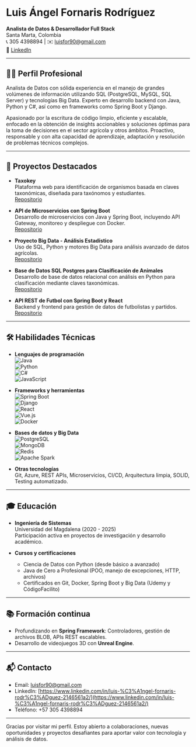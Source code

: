 # Luis Ángel Fornaris Rodríguez  
**Analista de Datos & Desarrollador Full Stack**  
Santa Marta, Colombia  
📞 305 4398894 | ✉️ [luisfor90@gmail.com](mailto:luisfor90@gmail.com)  
🔗 [LinkedIn](https://www.linkedin.com/in/luis-%C3%A1ngel-fornaris-rodr%C3%ADguez-2146561a2/)

---

## 👨‍💻 Perfil Profesional

Analista de Datos con sólida experiencia en el manejo de grandes volúmenes de información utilizando SQL (PostgreSQL, MySQL, SQL Server) y tecnologías Big Data. Experto en desarrollo backend con Java, Python y C#, así como en frameworks como Spring Boot y Django.

Apasionado por la escritura de código limpio, eficiente y escalable, enfocado en la obtención de insights accionables y soluciones óptimas para la toma de decisiones en el sector agrícola y otros ámbitos. Proactivo, responsable y con alta capacidad de aprendizaje, adaptación y resolución de problemas técnicos complejos.

---

## 🚀 Proyectos Destacados

- **Taxokey**  
  Plataforma web para identificación de organismos basada en claves taxonómicas, diseñada para taxónomos y estudiantes.  
  [Repositorio](https://github.com/Luis-For/MorphoKey-ui-backend)

- **API de Microservicios con Spring Boot**  
  Desarrollo de microservicios con Java y Spring Boot, incluyendo API Gateway, monitoreo y despliegue con Docker.  
  [Repositorio](https://gitfront.io/r/Luis-For/qd7ZDe3eLEbD/microservicios-spring/)

- **Proyecto Big Data - Análisis Estadístico**  
  Uso de SQL, Python y motores Big Data para análisis avanzado de datos agrícolas.  
  [Repositorio](https://github.com/Luis-For/BigDatatTest)

- **Base de Datos SQL Postgres para Clasificación de Animales**  
  Desarrollo de base de datos relacional con análisis en Python para clasificación mediante claves taxonómicas.  
  [Repositorio](https://github.com/Luis-For/DataBaseFootball)

- **API REST de Futbol con Spring Boot y React**  
  Backend y frontend para gestión de datos de futbolistas y partidos.  
  [Repositorio](https://github.com/Luis-For/Api-futbol)

---

## 🛠️ Habilidades Técnicas

- **Lenguajes de programación**  
  ![Java](https://img.shields.io/badge/Java-007396?style=flat-square&logo=java&logoColor=white)  
  ![Python](https://img.shields.io/badge/Python-3776AB?style=flat-square&logo=python&logoColor=white)  
  ![C#](https://img.shields.io/badge/C%23-239120?style=flat-square&logo=c-sharp&logoColor=white)  
  ![JavaScript](https://img.shields.io/badge/JavaScript-F7DF1E?style=flat-square&logo=javascript&logoColor=black)

- **Frameworks y herramientas**  
  ![Spring Boot](https://img.shields.io/badge/SpringBoot-6DB33F?style=flat-square&logo=springboot&logoColor=white)  
  ![Django](https://img.shields.io/badge/Django-092E20?style=flat-square&logo=django&logoColor=white)  
  ![React](https://img.shields.io/badge/React-61DAFB?style=flat-square&logo=react&logoColor=black)  
  ![Vue.js](https://img.shields.io/badge/Vue.js-4FC08D?style=flat-square&logo=vue.js&logoColor=white)  
  ![Docker](https://img.shields.io/badge/Docker-2496ED?style=flat-square&logo=docker&logoColor=white)

- **Bases de datos y Big Data**  
  ![PostgreSQL](https://img.shields.io/badge/PostgreSQL-4169E1?style=flat-square&logo=postgresql&logoColor=white)  
  ![MongoDB](https://img.shields.io/badge/MongoDB-47A248?style=flat-square&logo=mongodb&logoColor=white)  
  ![Redis](https://img.shields.io/badge/Redis-DC382D?style=flat-square&logo=redis&logoColor=white)  
  ![Apache Spark](https://img.shields.io/badge/Apache_Spark-E25A1C?style=flat-square&logo=apache-spark&logoColor=white)

- **Otras tecnologías**  
  Git, Azure, REST APIs, Microservicios, CI/CD, Arquitectura limpia, SOLID, Testing automatizado.

---

## 🎓 Educación

- **Ingeniería de Sistemas**  
  Universidad del Magdalena (2020 - 2025)  
  Participación activa en proyectos de investigación y desarrollo académico.

- **Cursos y certificaciones**  
  - Ciencia de Datos con Python (desde básico a avanzado)  
  - Java de Cero a Profesional (POO, manejo de excepciones, HTTP, archivos)  
  - Certificados en Git, Docker, Spring Boot y Big Data (Udemy y CódigoFacilito)

---

## 📚 Formación continua

- Profundizando en **Spring Framework**: Controladores, gestión de archivos BLOB, APIs REST escalables.  
- Desarrollo de videojuegos 3D con **Unreal Engine**.

---

## 📬 Contacto

- Email: [luisfor90@gmail.com](mailto:luisfor90@gmail.com)  
- LinkedIn: [https://www.linkedin.com/in/luis-%C3%A1ngel-fornaris-rodr%C3%ADguez-2146561a2/](https://www.linkedin.com/in/luis-%C3%A1ngel-fornaris-rodr%C3%ADguez-2146561a2/)  
- Teléfono: +57 305 4398894

---

Gracias por visitar mi perfil. Estoy abierto a colaboraciones, nuevas oportunidades y proyectos desafiantes para aportar valor con tecnología y análisis de datos.
